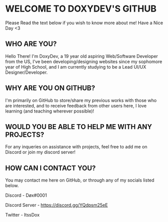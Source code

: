 # WELCOME TO DOXYDEV'S GITHUB

Please Read the text below if you wish to know more about me! Have a Nice Day <3

## WHO ARE YOU? 

Hello There! I'm DoxyDev, a 19 year old aspiring Web/Software Developer from the US, I've been developing/designing websites since my 
sophomore year of High School, and I am currently studying to be a Lead UI/UX Designer/Developer. 

## WHY ARE YOU ON GITHUB?

I'm primarily on GitHub to store/share my previous works with those who are interested, and to receive feedback from other users here, 
I love learning (and teaching wherever possible)!

## WOULD YOU BE ABLE TO HELP ME WITH ANY PROJECTS?

For any inqueries on assistance with projects, feel free to add me on Discord or join my discord server!

## HOW CAN I CONTACT YOU?

You may contact me here on GitHub, or through any of my socials listed below. 

Discord - Døx#0001

Discord Server - https://discord.gg/YQdpsm25eE

Twitter - ItssDox
